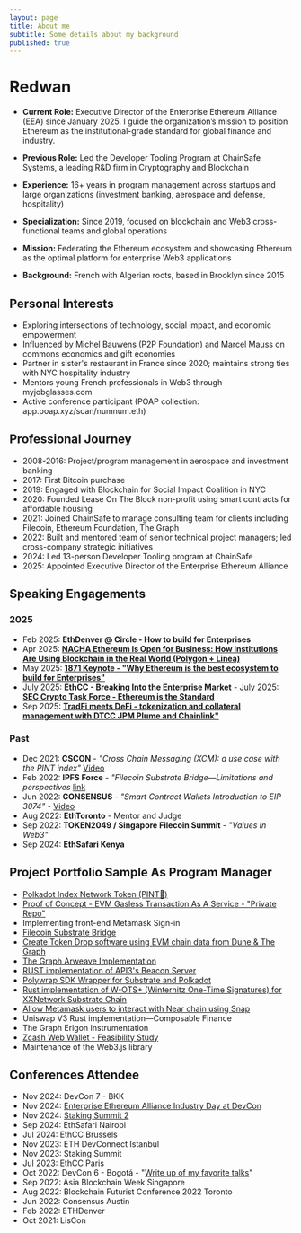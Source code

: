 ```yaml
---
layout: page
title: About me
subtitle: Some details about my background
published: true
---
```

# Redwan

- **Current Role:** Executive Director of the Enterprise Ethereum Alliance (EEA) since January 2025. I guide the organization’s mission to position Ethereum as the institutional-grade standard for global finance and industry.

- **Previous Role:** Led the Developer Tooling Program at ChainSafe Systems, a leading R&D firm in Cryptography and Blockchain
- **Experience:** 16+ years in program management across startups and large organizations (investment banking, aerospace and defense, hospitality)
- **Specialization:** Since 2019, focused on blockchain and Web3 cross-functional teams and global operations
- **Mission:** Federating the Ethereum ecosystem and showcasing Ethereum as the optimal platform for enterprise Web3 applications
- **Background:** French with Algerian roots, based in Brooklyn since 2015


## Personal Interests
- Exploring intersections of technology, social impact, and economic empowerment
- Influenced by Michel Bauwens (P2P Foundation) and Marcel Mauss on commons economics and gift economies
- Partner in sister's restaurant in France since 2020; maintains strong ties with NYC hospitality industry
- Mentors young French professionals in Web3 through myjobglasses.com
- Active conference participant (POAP collection: app.poap.xyz/scan/numnum.eth)

## Professional Journey
- 2008-2016: Project/program management in aerospace and investment banking
- 2017: First Bitcoin purchase
- 2019: Engaged with Blockchain for Social Impact Coalition in NYC
- 2020: Founded Lease On The Block non-profit using smart contracts for affordable housing
- 2021: Joined ChainSafe to manage consulting team for clients including Filecoin, Ethereum Foundation, The Graph
- 2022: Built and mentored team of senior technical project managers; led cross-company strategic initiatives
- 2024: Led 13-person Developer Tooling program at ChainSafe
- 2025: Appointed Executive Director of the Enterprise Ethereum Alliance


## Speaking Engagements

### 2025
- Feb 2025: **EthDenver @ Circle - How to build for Enterprises**
- Apr 2025: [**NACHA Ethereum Is Open for Business: How Institutions Are Using Blockchain in the Real World (Polygon + Linea)**](https://payments.nacha.org/session/ethereum-open-business-how-institutions-are-using-blockchain-real-world)
- May 2025: [**1871 Keynote - "Why Ethereum is the best ecosystem to build for Enterprises"**](https://1871.com/innovation-labs/emerging-tech-summit/)
- July 2025: [**EthCC - Breaking Into the Enterprise Market**](https://www.youtube.com/watch?v=ukW0XCwaZ6s)
[- July 2025: **SEC Crypto Task Force - Ethereum is the Standard**](https://www.sec.gov/files/ctf-memo-erc-3643-association-071625.pdf)
- Sep 2025: [**TradFi meets DeFi -  tokenization and collateral management with DTCC JPM Plume and Chainlink"**](https://x.com/EntEthAlliance/status/1969157194752147470)

### Past 
- Dec 2021: **CSCON** - *"Cross Chain Messaging (XCM): a use case with the PINT index"* [Video](https://www.youtube.com/watch?v=s-f2JJk4Q44&t=35s)
- Feb 2022: **IPFS Force** - *"Filecoin Substrate Bridge—Limitations and perspectives* [link](https://twitter.com/force_ipfs/status/1480879442767474692?s=20)
- Jun 2022: **CONSENSUS** - *"Smart Contract Wallets Introduction to EIP 3074"* - [Video](https://youtu.be/jHB-k6H5T0k?t=528)
- Aug 2022: **EthToronto** - Mentor and Judge
- Sep 2022: **TOKEN2049 / Singapore Filecoin Summit** - *"Values in Web3"*
- Sep 2024: **EthSafari Kenya**


## Project Portfolio Sample As Program Manager
- [Polkadot Index Network Token (PINT🍺)](https://github.com/ChainSafe/PINT)
- [Proof of Concept - EVM Gasless Transaction As A Service - "Private Repo"](https://github.com/ChainSafe/gts-client/tree/635a96556c75c042cc6296ba1bd7129895e12705)
- Implementing front-end Metamask Sign-in 
- [Filecoin Substrate Bridge](https://github.com/ChainSafe/filecoindot)
- [Create Token Drop software using EVM chain data from Dune & The Graph](https://github.com/ChainSafe/palm-droptics/tree/a8a0c49875abeb610b64fe41f3a85b94c858b60e)
- [The Graph Arweave Implementation](https://github.com/graphprotocol/thegarii)
- [RUST implementation of API3's Beacon Server](https://github.com/ChainSafe/api3-rust)
- [Polywrap SDK Wrapper for Substrate and Polkadot](https://github.com/ChainSafe/integrations)
- [Rust implementation of W-OTS+ (Winternitz One-Time Signatures) for XXNetwork Substrate Chain](https://github.com/ChainSafe/xx-primitives)
- [Allow Metamask users to interact with Near chain using Snap](https://github.com/ChainSafe/near-snap) 
- Uniswap V3 Rust implementation—Composable Finance
- The Graph Erigon Instrumentation
- [Zcash Web Wallet - Feasibility Study](https://solutions.chainsafe.io/featured/Publications/Zcash-web-feasibility)
- Maintenance of the Web3.js library

## Conferences Attendee

- Nov 2024: DevCon 7 - BKK
- Nov 2024: [Enterprise Ethereum Alliance Industry Day at DevCon](https://lu.ma/uvn74xnl)
- Nov 2024: [Staking Summit 2](https://lu.ma/stakingsummit24)
- Sep 2024: EthSafari Nairobi
- Jul 2024: EthCC Brussels
- Nov 2023: ETH DevConnect Istanbul
- Nov 2023: Staking Summit
- Jul 2023: EthCC Paris
- Oct 2022: DevCon 6 - Bogotá - "[Write up of my favorite talks](https://docs.google.com/document/d/1y4Yn9OQsxYx5eHBO8uqbTQ9gZqhIjKsiwvnVFZ-giQY/edit?tab=t.0)"
- Sep 2022: Asia Blockchain Week Singapore
- Aug 2022: Blockchain Futurist Conference 2022 Toronto
- Jun 2022: Consensus Austin
- Feb 2022: ETHDenver
- Oct 2021: LisCon
